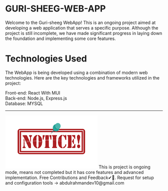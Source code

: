 # GURI-SHEEG-WEB-APP
Welcome to the Guri-sheeg WebApp! This is an ongoing project aimed at developing a web application that serves a specific purpose. Although the project is still incomplete, 
we have made significant progress in laying down the foundation and implementing some core features.

# Technologies Used
The WebApp is being developed using a combination of modern web technologies. Here are the key technologies and frameworks utilized in the project:

Front-end: React With MUI <br>
Back-end: Node.js, Express.js<br>
Database: MYSQL
<hr/>

<img src='noticw.png'/>
This is project is ongoing mode, means not completed but it has core features and advanced implementation.
Free Contributions and Feedback✔📢. Request for setup and configuration tools -> abdulrahmandev10@gmail.com

